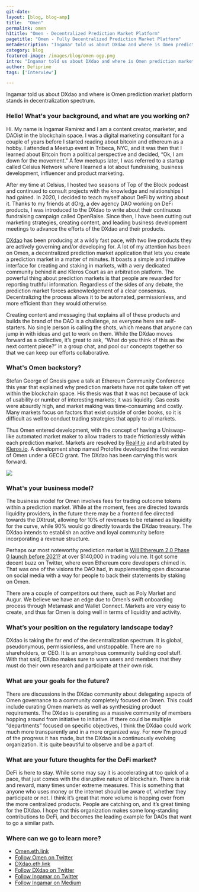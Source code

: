 ```yaml
---
git-date:
layout: [blog, blog-amp]
title:  "Omen"
permalink: omen
h1title: "Omen - Decentralized Prediction Market Platform"
pagetitle: "Omen - Fully Decentralized Prediction Market Platform"
metadescription: "Ingamar told us about DXdao and where is Omen prediction market platform stands in decentralization spectrum"
category: blog
featured-image: /images/blog/omen-ogp.png
intro: "Ingamar told us about DXdao and where is Omen prediction market platform stands in decentralization spectrum"
author: Defiprime
tags: ['Interview']

---
```

Ingamar told us about DXdao and where is Omen prediction market platform stands in decentralization spectrum.

### Hello! What's your background, and what are you working on?

Hi. My name is Ingamar Ramirez and I am a content creator, marketer, and DAOist in the blockchain space. I was a digital marketing consultant for a couple of years before I started reading about bitcoin and ethereum as a hobby. I attended a Meetup event in Tribeca, NYC, and it was then that I learned about Bitcoin from a political perspective and decided, “Ok, I am down for the movement.” A few meetups later, I was referred to a startup called Celsius Network where I learned a lot about fundraising, business development, influencer and product marketing.

After my time at Celsius, I hosted two seasons of Top of the Block podcast and continued to consult projects with the knowledge and relationships I had gained. In 2020, I decided to teach myself about DeFi by writing about it. Thanks to my friends at dOrg, a dev agency DAO working on DeFi products, I was introduced to the DXdao to write about their continuous fundraising campaign called OpenRaise. Since then, I have been cutting out marketing strategies, creating content, and leading business development meetings to advance the efforts of the DXdao and their products.

[DXdao](https://dxdao.eth.link/) has been producing at a wildly fast pace, with two live products they are actively governing and/or developing for. A lot of my attention has been on Omen, a decentralized prediction market application that lets you create a prediction market in a matter of minutes. It boasts a simple and intuitive interface for creating and staking in markets, with a very dedicated community behind it and Kleros Court as an arbitration platform. The powerful thing about prediction markets is that people are rewarded for reporting truthful information. Regardless of the sides of any debate, the prediction market forces acknowledgement of a clear consensus. Decentralizing the process allows it to be automated, permissionless, and more efficient than they would otherwise.

Creating content and messaging that explains all of these products and builds the brand of the DAO is a challenge, as everyone here are self-starters. No single person is calling the shots, which means that anyone can jump in with ideas and get to work on them. While the DXdao moves forward as a collective, it’s great to ask, “What do you think of this as the next content piece?” in a group chat, and pool our concepts together so that we can keep our efforts collaborative.

### What's Omen backstory?

Stefan George of Gnosis gave a talk at Ethereum Community Conference this year that explained why prediction markets have not quite taken off yet within the blockchain space. His thesis was that it was not because of lack of usability or number of interesting markets; it was liquidity. Gas costs were absurdly high, and market making was time-consuming and costly. Many markets focus on factors that exist outside of order books, so it is difficult as well to conduct trading strategies that apply to all markets.

Thus Omen entered development, with the concept of having a Uniswap-like automated market maker to allow traders to trade frictionlessly within each prediction market. Markets are resolved by [Realit.io](https://Realit.io) and arbitrated by [Kleros.io](https://Kleros.io). A development shop named Protofire developed the first version of Omen under a GECO grant. The DXdao has been carrying this work forward.

![](/images/blog/Omen.png)

### What's your business model?

The business model for Omen involves fees for trading outcome tokens within a prediction market. While at the moment, fees are directed towards liquidity providers, in the future there may be a frontend fee directed towards the DXtrust, allowing for 10% of revenues to be retained as liquidity for the curve, while 90% would go directly towards the DXdao treasury. The DXdao intends to establish an active and loyal community before incorporating a revenue structure.

Perhaps our most noteworthy prediction market is [Will Ethereum 2.0 Phase 0 launch before 2021?](https://omen.eth.link/#/0x592af74865799e1ed509afef002a6eca26e1caa2) at over $140,000 in trading volume. It got some decent buzz on Twitter, where even Ethereum core developers chimed in. That was one of the visions the DAO had, in supplementing open discourse on social media with a way for people to back their statements by staking on Omen.

There are a couple of competitors out there, such as Poly Market and Augur. We believe we have an edge due to Omen’s swift onboarding process through Metamask and Wallet Connect. Markets are very easy to create, and thus far Omen is doing well in terms of liquidity and activity.

### What’s your position on the regulatory landscape today?

DXdao is taking the far end of the decentralization spectrum. It is global, pseudonymous, permissionless, and unstoppable. There are no shareholders, or CEO. It is an amorphous community building cool stuff. With that said, DXdao makes sure to warn users and members that they must do their own research and participate at their own risk.


### What are your goals for the future?

There are discussions in the DXdao community about delegating aspects of Omen governance to a community completely focused on Omen.  This could include curating Omen markets as well as synthesizing product requirements. The DXdao is operating as a massive community of members hopping around from initiative to initiative. If there could be multiple “departments” focused on specific objectives, I think the DXdao could work much more transparently and in a more organized way. For now I’m proud of the progress it has made, but the DXdao is a continuously evolving organization. It is quite beautiful to observe and be a part of.


### What are your future thoughts for the DeFi market?

DeFi is here to stay. While some may say it is accelerating at too quick of a pace, that just comes with the disruptive nature of blockchain. There is risk and reward, many times under extreme measures. This is something that anyone who uses money or the internet should be aware of, whether they participate or not. I think it’s great that more volume is hopping over from the more centralized products. People are catching on, and it’s great timing for the DXdao. I hope that this organization makes some long-standing contributions to DeFi, and becomes the leading example for DAOs that want to go a similar path.


### Where can we go to learn more?

*   [Omen.eth.link](omen.eth.link)
*   [Follow Omen on Twitter](twitter.com/omen_eth)
*   [DXdao.eth.link](DXdao.eth.link)
*   [Follow DXdao on Twitter](http://twitter.com/dxdao_)
*   [Follow Ingamar on Twitter](twitter.com/ingalandia)
*   [Follow Ingamar on Medium](http://medium.com/@ingamar)
